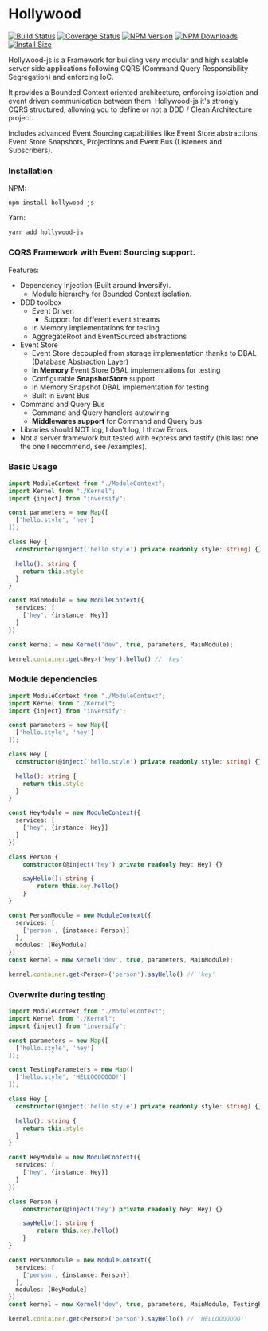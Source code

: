# Hollywood

[](https://famfonts.com/wp-content/uploads/hollywood-wide.png)
[![Build Status](https://travis-ci.org/jorge07/hollywood.svg?branch=master)](https://travis-ci.org/jorge07/hollywood) [![Coverage Status](https://coveralls.io/repos/github/jorge07/hollywood/badge.svg?branch=master)](https://coveralls.io/github/jorge07/hollywood?branch=master)
[![NPM Version](http://img.shields.io/npm/v/hollywood-js.svg?style=flat)](https://www.npmjs.org/package/hollywood-js)
[![NPM Downloads](https://img.shields.io/npm/dm/hollywood-js.svg?style=flat)](https://npmcharts.com/compare/hollywood-js?minimal=true)
[![Install Size](https://packagephobia.now.sh/badge?p=hollywood-js)](https://packagephobia.now.sh/result?p=hollywood-js)

Hollywood-js is a Framework for building very modular and high scalable server side applications following CQRS (Command Query Responsibility Segregation) and enforcing IoC.

It provides a Bounded Context oriented architecture, enforcing isolation and event driven communication between them.
Hollywood-js it's strongly CQRS structured, allowing you to define or not a DDD / Clean Architecture project.

Includes advanced Event Sourcing capabilities like Event Store abstractions, Event Store Snapshots, Projections and Event Bus (Listeners and Subscribers).

### Installation

NPM:

`npm install hollywood-js`

Yarn:

`yarn add hollywood-js`


### CQRS Framework with Event Sourcing support.

Features:

- Dependency Injection (Built around Inversify).
  - Module hierarchy for Bounded Context isolation.
- DDD toolbox
  - Event Driven
    - Support for different event streams
  - In Memory implementations for testing
  - AggregateRoot and EventSourced abstractions
- Event Store
  - Event Store decoupled from storage implementation thanks to DBAL (Database Abstraction Layer)
  - **In Memory** Event Store DBAL implementations for testing
  - Configurable **SnapshotStore** support.
  - In Memory Snapshot DBAL implementation for testing
  - Built in Event Bus 
- Command and Query Bus
  - Command and Query handlers autowiring
  - **Middlewares support** for Command and Query bus
- Libraries should NOT log, I don't log, I throw Errors.
- Not a server framework but tested with express and fastify (this last one the one I recommend, see /examples).


### Basic Usage

```typescript
import ModuleContext from "./ModuleContext";
import Kernel from "./Kernel";
import {inject} from "inversify";

const parameters = new Map([
  ['hello.style', 'hey']
]);

class Hey {
  constructor(@inject('hello.style') private readonly style: string) {}

  hello(): string {
    return this.style
  }
}

const MainModule = new ModuleContext({
  services: [
    ['hey', {instance: Hey}]
  ]
})

const kernel = new Kernel('dev', true, parameters, MainModule);

kernel.container.get<Hey>('key').hello() // 'key'
```

### Module dependencies

```typescript
import ModuleContext from "./ModuleContext";
import Kernel from "./Kernel";
import {inject} from "inversify";

const parameters = new Map([
  ['hello.style', 'hey']
]);

class Hey {
  constructor(@inject('hello.style') private readonly style: string) {}

  hello(): string {
    return this.style
  }
}

const HeyModule = new ModuleContext({
  services: [
    ['hey', {instance: Hey}]
  ]
})

class Person {
    constructor(@inject('hey') private readonly hey: Hey) {}

    sayHello(): string {
        return this.key.hello()
    }
}

const PersonModule = new ModuleContext({
  services: [
    ['person', {instance: Person}]
  ],
  modules: [HeyModule]
})
const kernel = new Kernel('dev', true, parameters, MainModule);

kernel.container.get<Person>('person').sayHello() // 'key'
```

### Overwrite during testing

```typescript
import ModuleContext from "./ModuleContext";
import Kernel from "./Kernel";
import {inject} from "inversify";

const parameters = new Map([
  ['hello.style', 'hey']
]);

const TestingParameters = new Map([
  ['hello.style', 'HELLOOOOOOO!']
]);

class Hey {
  constructor(@inject('hello.style') private readonly style: string) {}

  hello(): string {
    return this.style
  }
}

const HeyModule = new ModuleContext({
  services: [
    ['hey', {instance: Hey}]
  ]
})

class Person {
    constructor(@inject('hey') private readonly hey: Hey) {}

    sayHello(): string {
        return this.key.hello()
    }
}

const PersonModule = new ModuleContext({
  services: [
    ['person', {instance: Person}]
  ],
  modules: [HeyModule]
})
const kernel = new Kernel('dev', true, parameters, MainModule, TestingParameters);

kernel.container.get<Person>('person').sayHello() // 'HELLOOOOOOO!'
```
